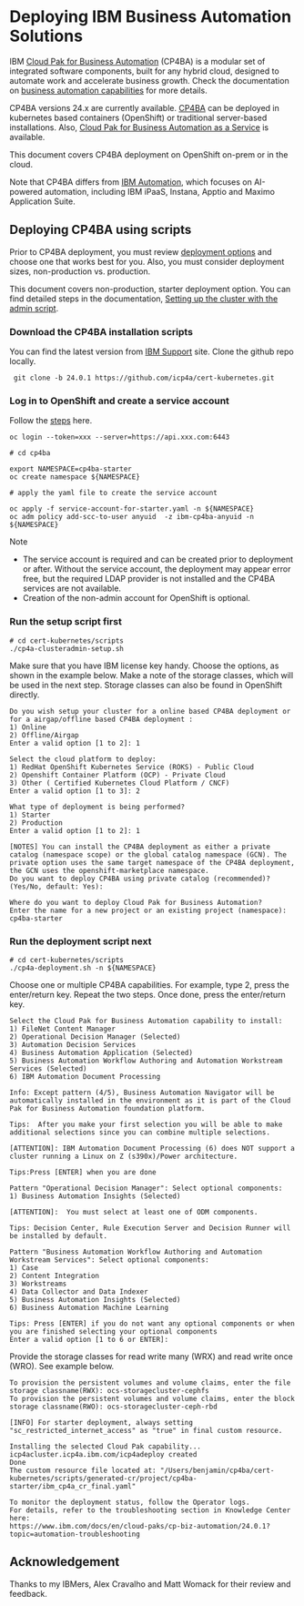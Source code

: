 # Deploying IBM Business Automation Solutions

IBM [Cloud Pak for Business Automation](https://www.ibm.com/products/cloud-pak-for-business-automation) (CP4BA) is a modular set of integrated software components, built for any hybrid cloud, designed to automate work and accelerate business growth. Check the documentation on [business automation capabilities](https://www.ibm.com/docs/en/cloud-paks/cp-biz-automation/24.0.1?topic=overview-automation-capabilities) for more details.

CP4BA versions 24.x are currently available. [CP4BA](https://www.ibm.com/docs/en/cloud-paks/cp-biz-automation/24.0.1?topic=overview-what-is-cloud-pak-business-automation) can be deployed in kubernetes based containers (OpenShift) or traditional server-based installations. Also, [Cloud Pak for Business Automation as a Service](https://www.ibm.com/docs/en/dbaoc?topic=overview-what-is-cloud-pak-business-automation-as-service) is available.

This document covers CP4BA deployment on OpenShift on-prem or in the cloud.

Note that CP4BA differs from [IBM Automation](https://www.ibm.com/automation), which focuses on AI-powered automation, including IBM iPaaS, Instana, Apptio and Maximo Application Suite.

## Deploying CP4BA using scripts

Prior to CP4BA deployment, you must review [deployment options](https://www.ibm.com/docs/en/cloud-paks/cp-biz-automation/24.0.1?topic=installing-review-your-deployment-options) and choose one that works best for you. Also, you must consider deployment sizes, non-production vs. production. 

This document covers non-production, starter deployment option. You can find detailed steps in the documentation, [Setting up the cluster with the admin script](https://www.ibm.com/docs/en/cloud-paks/cp-biz-automation/24.0.1?topic=scripts-setting-up-cluster-admin-script).

### Download the CP4BA installation scripts

You can find the latest version from [IBM Support](https://www.ibm.com/support/pages/node/6576423) site. Clone the github repo locally.

```
 git clone -b 24.0.1 https://github.com/icp4a/cert-kubernetes.git
```

### Log in to OpenShift and create a service account

Follow the [steps](https://www.ibm.com/docs/en/cloud-paks/cp-biz-automation/24.0.1?topic=deployment-preparing-starter) here.

```
oc login --token=xxx --server=https://api.xxx.com:6443

# cd cp4ba

export NAMESPACE=cp4ba-starter
oc create namespace ${NAMESPACE} 

# apply the yaml file to create the service account

oc apply -f service-account-for-starter.yaml -n ${NAMESPACE}
oc adm policy add-scc-to-user anyuid  -z ibm-cp4ba-anyuid -n ${NAMESPACE}
```

> [!NOTE]  
> - The service account is required and can be created prior to deployment or after. Without the service account, the deployment may appear error free, but the required  LDAP provider is not installed and the CP4BA services are not available.
> - Creation of the non-admin account for OpenShift is optional.

### Run the setup script first

```
# cd cert-kubernetes/scripts
./cp4a-clusteradmin-setup.sh
```

Make sure that you have IBM license key handy. Choose the options, as shown in the example below. Make a note of the storage classes, which will be used in the next step. Storage classes can also be found in OpenShift directly.

```
Do you wish setup your cluster for a online based CP4BA deployment or for a airgap/offline based CP4BA deployment : 
1) Online
2) Offline/Airgap
Enter a valid option [1 to 2]: 1

Select the cloud platform to deploy: 
1) RedHat OpenShift Kubernetes Service (ROKS) - Public Cloud
2) Openshift Container Platform (OCP) - Private Cloud
3) Other ( Certified Kubernetes Cloud Platform / CNCF)
Enter a valid option [1 to 3]: 2

What type of deployment is being performed?
1) Starter
2) Production
Enter a valid option [1 to 2]: 1

[NOTES] You can install the CP4BA deployment as either a private catalog (namespace scope) or the global catalog namespace (GCN). The private option uses the same target namespace of the CP4BA deployment, the GCN uses the openshift-marketplace namespace.
Do you want to deploy CP4BA using private catalog (recommended)? (Yes/No, default: Yes): 

Where do you want to deploy Cloud Pak for Business Automation?
Enter the name for a new project or an existing project (namespace): cp4ba-starter
```

### Run the deployment script next

```
# cd cert-kubernetes/scripts
./cp4a-deployment.sh -n ${NAMESPACE}
```

Choose one or multiple CP4BA capabilities. For example, type 2, press the enter/return key. Repeat the two steps. Once done, press the enter/return key.

```
Select the Cloud Pak for Business Automation capability to install: 
1) FileNet Content Manager 
2) Operational Decision Manager (Selected)
3) Automation Decision Services 
4) Business Automation Application (Selected)
5) Business Automation Workflow Authoring and Automation Workstream Services (Selected)
6) IBM Automation Document Processing 

Info: Except pattern (4/5), Business Automation Navigator will be automatically installed in the environment as it is part of the Cloud Pak for Business Automation foundation platform. 

Tips:  After you make your first selection you will be able to make additional selections since you can combine multiple selections.

[ATTENTION]: IBM Automation Document Processing (6) does NOT support a cluster running a Linux on Z (s390x)/Power architecture.

Tips:Press [ENTER] when you are done

Pattern "Operational Decision Manager": Select optional components: 
1) Business Automation Insights (Selected)

[ATTENTION]:  You must select at least one of ODM components.

Tips: Decision Center, Rule Execution Server and Decision Runner will be installed by default.

Pattern "Business Automation Workflow Authoring and Automation Workstream Services": Select optional components: 
1) Case 
2) Content Integration 
3) Workstreams 
4) Data Collector and Data Indexer 
5) Business Automation Insights (Selected)
6) Business Automation Machine Learning 

Tips: Press [ENTER] if you do not want any optional components or when you are finished selecting your optional components
Enter a valid option [1 to 6 or ENTER]: 
```

Provide the storage classes for read write many (WRX) and read write once (WRO). See example below.

```
To provision the persistent volumes and volume claims, enter the file storage classname(RWX): ocs-storagecluster-cephfs
To provision the persistent volumes and volume claims, enter the block storage classname(RWO): ocs-storagecluster-ceph-rbd

[INFO] For starter deployment, always setting "sc_restricted_internet_access" as "true" in final custom resource.

Installing the selected Cloud Pak capability...
icp4acluster.icp4a.ibm.com/icp4adeploy created
Done
The custom resource file located at: "/Users/benjamin/cp4ba/cert-kubernetes/scripts/generated-cr/project/cp4ba-starter/ibm_cp4a_cr_final.yaml"

To monitor the deployment status, follow the Operator logs.
For details, refer to the troubleshooting section in Knowledge Center here: 
https://www.ibm.com/docs/en/cloud-paks/cp-biz-automation/24.0.1?topic=automation-troubleshooting
```

## Acknowledgement

Thanks to my IBMers, Alex Cravalho and Matt Womack for their review and feedback.




